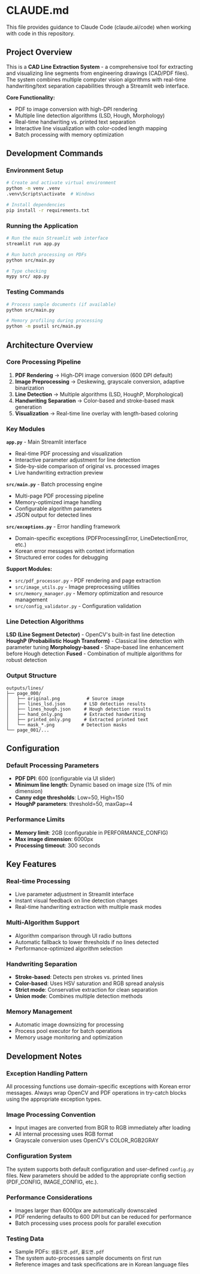 # CLAUDE.md

This file provides guidance to Claude Code (claude.ai/code) when working with code in this repository.

## Project Overview

This is a **CAD Line Extraction System** - a comprehensive tool for extracting and visualizing line segments from engineering drawings (CAD/PDF files). The system combines multiple computer vision algorithms with real-time handwriting/text separation capabilities through a Streamlit web interface.

**Core Functionality:**
- PDF to image conversion with high-DPI rendering
- Multiple line detection algorithms (LSD, Hough, Morphology)
- Real-time handwriting vs. printed text separation
- Interactive line visualization with color-coded length mapping
- Batch processing with memory optimization

## Development Commands

### Environment Setup
```bash
# Create and activate virtual environment
python -m venv .venv
.venv\Scripts\activate  # Windows

# Install dependencies
pip install -r requirements.txt
```

### Running the Application
```bash
# Run the main Streamlit web interface
streamlit run app.py

# Run batch processing on PDFs
python src/main.py

# Type checking
mypy src/ app.py
```

### Testing Commands
```bash
# Process sample documents (if available)
python src/main.py

# Memory profiling during processing
python -m psutil src/main.py
```

## Architecture Overview

### Core Processing Pipeline
1. **PDF Rendering** → High-DPI image conversion (600 DPI default)
2. **Image Preprocessing** → Deskewing, grayscale conversion, adaptive binarization
3. **Line Detection** → Multiple algorithms (LSD, HoughP, Morphological)
4. **Handwriting Separation** → Color-based and stroke-based mask generation
5. **Visualization** → Real-time line overlay with length-based coloring

### Key Modules

**`app.py`** - Main Streamlit interface
- Real-time PDF processing and visualization
- Interactive parameter adjustment for line detection
- Side-by-side comparison of original vs. processed images
- Live handwriting extraction preview

**`src/main.py`** - Batch processing engine
- Multi-page PDF processing pipeline
- Memory-optimized image handling
- Configurable algorithm parameters
- JSON output for detected lines

**`src/exceptions.py`** - Error handling framework
- Domain-specific exceptions (PDFProcessingError, LineDetectionError, etc.)
- Korean error messages with context information
- Structured error codes for debugging

**Support Modules:**
- `src/pdf_processor.py` - PDF rendering and page extraction
- `src/image_utils.py` - Image preprocessing utilities
- `src/memory_manager.py` - Memory optimization and resource management
- `src/config_validator.py` - Configuration validation

### Line Detection Algorithms

**LSD (Line Segment Detector)** - OpenCV's built-in fast line detection
**HoughP (Probabilistic Hough Transform)** - Classical line detection with parameter tuning
**Morphology-based** - Shape-based line enhancement before Hough detection
**Fused** - Combination of multiple algorithms for robust detection

### Output Structure
```
outputs/lines/
├── page_000/
│   ├── original.png          # Source image
│   ├── lines_lsd.json       # LSD detection results
│   ├── lines_hough.json     # Hough detection results
│   ├── hand_only.png        # Extracted handwriting
│   ├── printed_only.png     # Extracted printed text
│   └── mask_*.png          # Detection masks
└── page_001/...
```

## Configuration

### Default Processing Parameters
- **PDF DPI**: 600 (configurable via UI slider)
- **Minimum line length**: Dynamic based on image size (1% of min dimension)
- **Canny edge thresholds**: Low=50, High=150
- **HoughP parameters**: threshold=50, maxGap=4

### Performance Limits
- **Memory limit**: 2GB (configurable in PERFORMANCE_CONFIG)
- **Max image dimension**: 6000px
- **Processing timeout**: 300 seconds

## Key Features

### Real-time Processing
- Live parameter adjustment in Streamlit interface
- Instant visual feedback on line detection changes
- Real-time handwriting extraction with multiple mask modes

### Multi-Algorithm Support
- Algorithm comparison through UI radio buttons
- Automatic fallback to lower thresholds if no lines detected
- Performance-optimized algorithm selection

### Handwriting Separation
- **Stroke-based**: Detects pen strokes vs. printed lines
- **Color-based**: Uses HSV saturation and RGB spread analysis
- **Strict mode**: Conservative extraction for clean separation
- **Union mode**: Combines multiple detection methods

### Memory Management
- Automatic image downsizing for processing
- Process pool executor for batch operations
- Memory usage monitoring and optimization

## Development Notes

### Exception Handling Pattern
All processing functions use domain-specific exceptions with Korean error messages. Always wrap OpenCV and PDF operations in try-catch blocks using the appropriate exception types.

### Image Processing Convention
- Input images are converted from BGR to RGB immediately after loading
- All internal processing uses RGB format
- Grayscale conversion uses OpenCV's COLOR_RGB2GRAY

### Configuration System
The system supports both default configuration and user-defined `config.py` files. New parameters should be added to the appropriate config section (PDF_CONFIG, IMAGE_CONFIG, etc.).

### Performance Considerations
- Images larger than 6000px are automatically downscaled
- PDF rendering defaults to 600 DPI but can be reduced for performance
- Batch processing uses process pools for parallel execution

### Testing Data
- Sample PDFs: `샘플도면.pdf`, `풀도면.pdf`
- The system auto-processes sample documents on first run
- Reference images and task specifications are in Korean language files